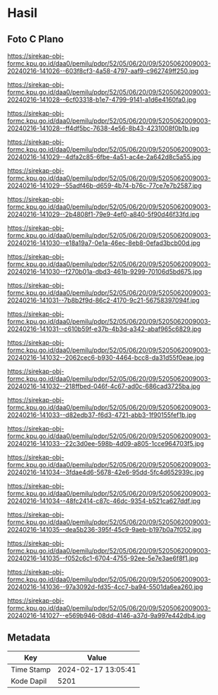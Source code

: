 # Hasil

## Foto C Plano

https://sirekap-obj-formc.kpu.go.id/daa0/pemilu/pdpr/52/05/06/20/09/5205062009003-20240216-141026--603f8cf3-4a58-4797-aaf9-c962749ff250.jpg

https://sirekap-obj-formc.kpu.go.id/daa0/pemilu/pdpr/52/05/06/20/09/5205062009003-20240216-141028--6cf03318-b1e7-4799-9141-a1d6e4160fa0.jpg

https://sirekap-obj-formc.kpu.go.id/daa0/pemilu/pdpr/52/05/06/20/09/5205062009003-20240216-141028--ff4df5bc-7638-4e56-8b43-4231008f0b1b.jpg

https://sirekap-obj-formc.kpu.go.id/daa0/pemilu/pdpr/52/05/06/20/09/5205062009003-20240216-141029--4dfa2c85-6fbe-4a51-ac4e-2a642d8c5a55.jpg

https://sirekap-obj-formc.kpu.go.id/daa0/pemilu/pdpr/52/05/06/20/09/5205062009003-20240216-141029--55adf46b-d659-4b74-b76c-77ce7e7b2587.jpg

https://sirekap-obj-formc.kpu.go.id/daa0/pemilu/pdpr/52/05/06/20/09/5205062009003-20240216-141029--2b4808f1-79e9-4ef0-a840-5f90d46f33fd.jpg

https://sirekap-obj-formc.kpu.go.id/daa0/pemilu/pdpr/52/05/06/20/09/5205062009003-20240216-141030--e18a19a7-0e1a-46ec-8eb8-0efad3bcb00d.jpg

https://sirekap-obj-formc.kpu.go.id/daa0/pemilu/pdpr/52/05/06/20/09/5205062009003-20240216-141030--f270b01a-dbd3-461b-9299-70106d5bd675.jpg

https://sirekap-obj-formc.kpu.go.id/daa0/pemilu/pdpr/52/05/06/20/09/5205062009003-20240216-141031--7b8b2f9d-86c2-4170-9c21-56758397094f.jpg

https://sirekap-obj-formc.kpu.go.id/daa0/pemilu/pdpr/52/05/06/20/09/5205062009003-20240216-141031--c610b59f-e37b-4b3d-a342-abaf965c6829.jpg

https://sirekap-obj-formc.kpu.go.id/daa0/pemilu/pdpr/52/05/06/20/09/5205062009003-20240216-141032--2062cec6-b930-4464-bcc8-da31d55f0eae.jpg

https://sirekap-obj-formc.kpu.go.id/daa0/pemilu/pdpr/52/05/06/20/09/5205062009003-20240216-141032--218ffbed-046f-4c67-ad0c-686cad3725ba.jpg

https://sirekap-obj-formc.kpu.go.id/daa0/pemilu/pdpr/52/05/06/20/09/5205062009003-20240216-141033--d82edb37-f6d3-4721-abb3-1f90155fef1b.jpg

https://sirekap-obj-formc.kpu.go.id/daa0/pemilu/pdpr/52/05/06/20/09/5205062009003-20240216-141033--22c3d0ee-598b-4d09-a805-1cce964703f5.jpg

https://sirekap-obj-formc.kpu.go.id/daa0/pemilu/pdpr/52/05/06/20/09/5205062009003-20240216-141034--3fdae4d6-5678-42e6-95dd-5fc4d652939c.jpg

https://sirekap-obj-formc.kpu.go.id/daa0/pemilu/pdpr/52/05/06/20/09/5205062009003-20240216-141034--48fc2414-c87c-46dc-9354-b521ca627ddf.jpg

https://sirekap-obj-formc.kpu.go.id/daa0/pemilu/pdpr/52/05/06/20/09/5205062009003-20240216-141035--dea5b236-395f-45c9-9aeb-b197b0a7f052.jpg

https://sirekap-obj-formc.kpu.go.id/daa0/pemilu/pdpr/52/05/06/20/09/5205062009003-20240216-141035--f052c6c1-6704-4755-92ee-5e7e3ae6f8f1.jpg

https://sirekap-obj-formc.kpu.go.id/daa0/pemilu/pdpr/52/05/06/20/09/5205062009003-20240216-141036--97a3092d-fd35-4cc7-ba94-5501da6ea260.jpg

https://sirekap-obj-formc.kpu.go.id/daa0/pemilu/pdpr/52/05/06/20/09/5205062009003-20240216-141027--e569b946-08dd-4146-a37d-9a997e442db4.jpg


## Metadata

| Key        | Value               |
| ---------- | ------------------- |
| Time Stamp | 2024-02-17 13:05:41 |
| Kode Dapil | 5201                |



